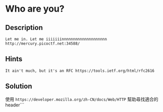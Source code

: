 # Who are you?

## Description
```Let me in. Let me iiiiiiinnnnnnnnnnnnnnnnnnnn http://mercury.picoctf.net:34588/```

## Hints
```It ain't much, but it's an RFC https://tools.ietf.org/html/rfc2616```

## Solution
使用 ```https://developer.mozilla.org/zh-CN/docs/Web/HTTP``` 幫助尋找適合的header```
